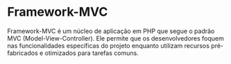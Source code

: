 # Framework-MVC
Framework-MVC é um núcleo de aplicação em PHP que segue o padrão MVC (Model-View-Controller). Ele permite que os desenvolvedores foquem nas funcionalidades específicas do projeto enquanto utilizam recursos pré-fabricados e otimizados para tarefas comuns.
